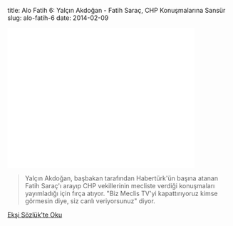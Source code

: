 title: Alo Fatih 6: Yalçın Akdoğan - Fatih Saraç, CHP Konuşmalarına Sansür
slug: alo-fatih-6
date: 2014-02-09

<iframe width="420" height="315" src="//www.youtube-nocookie.com/embed/43CXpPSo1uI?rel=0" frameborder="0" allowfullscreen></iframe>

>Yalçın Akdoğan, başbakan tarafından Habertürk'ün başına atanan Fatih Saraç'ı arayıp CHP vekillerinin mecliste verdiği konuşmaları yayımladığı için fırça atıyor. "Biz Meclis TV'yi kapattırıyoruz kimse görmesin diye, siz canlı veriyorsunuz" diyor.  


<a class='btn btn-lg btn-success' href='https://eksisozluk.com/meclis-tvyi-kapattiriyoruz-kimse-gormesin-diye--4232034'>
    Ekşi Sözlük'te Oku
</a>
